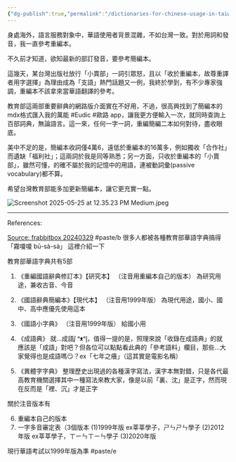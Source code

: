 ```yaml
---
{"dg-publish":true,"permalink":"/dictionaries-for-chinese-usage-in-taiwan/","noteIcon":"2"}
---
```


身處海外，語言服務對象中，華語使用者背景混雜，不如台灣一致。對於用詞和發音，我一直參考重編本。

不久前才知道，欲知最新的部訂發音，要參考簡編本。

這幾天，某台灣出版社放行「小賣部」一詞引眾怒，且以「收於重編本，故尊重譯者用字選擇」為理由成為「支語」熱門話題又一例，我終於學到，有不少專家強調，重編本不該拿來當華語翻譯的參考。

教育部這兩部重要辭典的網路版介面實在不好用，不過，很高興找到了簡編本的mdx格式匯入我的萬能 #Eudic #歐路 app，讓我更方便輸入一次，就同時查詢上百部詞典，無論語言。這一來，任何一字一詞，重編簡編二本如何對待，盡收眼底。

美中不足的是，簡編本收詞僅4萬6，遠低於重編本的16萬多，例如獨收「合作社」而遺缺「福利社」；這兩詞於我是同等熟悉；另一方面，只收於重編本的「小賣部」，雖然可懂，的確不屬於我的記憶中的用語，連被動詞彙(passive vocabulary)都不算。

希望台灣教育部能多加更新簡編本，讓它更充實一點。


![Screenshot 2025-05-25 at 12.35.23 PM Medium.jpeg](/img/user/_attachments/_OB/Screenshot%202025-05-25%20at%2012.35.23%20PM%20Medium.jpeg)

---
References:

[Source: frabbitbox 20240329](https://www.threads.com/@frabbitbox/post/C5GHwLGBVod)
#paste/b 
很多人都被各種教育部華語字典搞得「霧嗄嗄 bū-sà-sà」
這裡介紹一下

教育部華語字典共有5部

1. 《重編國語辭典修訂本》【研究本】
（注音用重編本自己的版本）
為研究用途，兼收古音、今音

2. 《國語辭典簡編本》【現代本】
（注音用1999年版）
為現代用途，國小、國中、高中應優先使用這本

3. 《國語小字典》
（注音用1999年版）
給國小用

4. 《成語典》
就...成語ᶘ ᵒᴥᵒᶅ，值得一提的是，照理來說「收錄在成語典」的就應該是「成語」對吧？但各位可以點點看此典的「參考語料」欄目，那些...大家覺得也是成語嗎😏？ex「七年之癢」（這其實是電影名稱）

5. 《異體字字典》
整理歷史出現過的各種漢字寫法，漢字本無對錯，只是各代最高教育機關選擇其中一種寫法來教大家，像是以前「裏、沈」是正字，然而現在反而是「裡、沉」才是正字

關於注音版本有

6. 重編本自己的版本
7. 一字多音審定表（3個版本
(1)1999年版 ex莘莘學子，ㄕㄣㄕㄣ學子
(2)2012年版 ex莘莘學子，ㄒㄧㄣㄒㄧㄣ學子
(3)2020年版

現行華語考試以1999年版為準
#paste/e 

